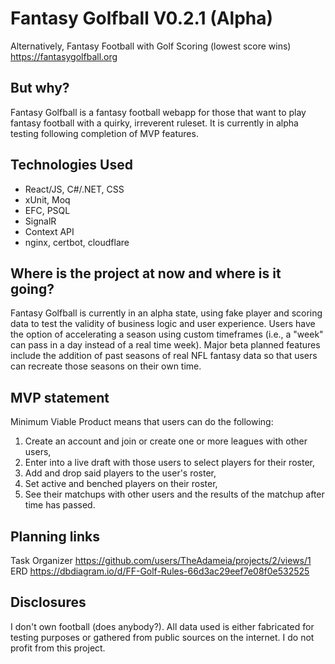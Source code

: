 # Fantasy Golfball V0.2.1 (Alpha)
Alternatively, Fantasy Football with Golf Scoring (lowest score wins)
https://fantasygolfball.org

## But why?
Fantasy Golfball is a fantasy football webapp for those that want to play fantasy football with a quirky, irreverent ruleset. It is currently in alpha testing following completion of MVP features.

## Technologies Used
- React/JS, C#/.NET, CSS
- xUnit, Moq
- EFC, PSQL
- SignalR
- Context API
- nginx, certbot, cloudflare

## Where is the project at now and where is it going?
Fantasy Golfball is currently in an alpha state, using fake player and scoring data to test the validity of business logic and user experience. Users have the option of accelerating a season using custom timeframes (i.e., a "week" can pass in a day instead of a real time week). Major beta planned features include the addition of past seasons of real NFL fantasy data so that users can recreate those seasons on their own time.

## MVP statement
Minimum Viable Product means that users can do the following:
1. Create an account and join or create one or more leagues with other users,
2. Enter into a live draft with those users to select players for their roster,
3. Add and drop said players to the user's roster,
4. Set active and benched players on their roster,
5. See their matchups with other users and the results of the matchup after time has passed.

## Planning links

Task Organizer https://github.com/users/TheAdameia/projects/2/views/1 \
ERD https://dbdiagram.io/d/FF-Golf-Rules-66d3ac29eef7e08f0e532525

## Disclosures
I don't own football (does anybody?). All data used is either fabricated for testing purposes or gathered from public sources on the internet. I do not profit from this project.